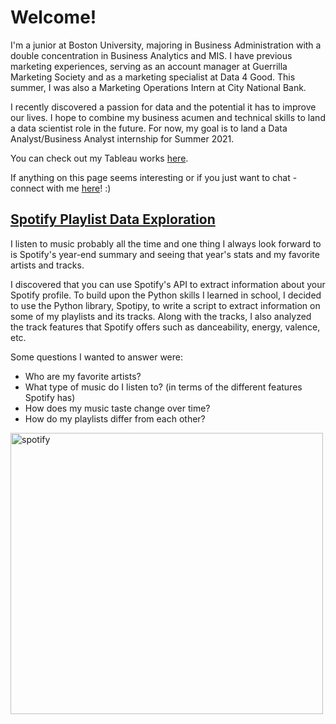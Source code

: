 # Welcome! 

I'm a junior at Boston University, majoring in Business Administration with a double concentration in Business Analytics and MIS. I have previous marketing experiences, serving as an account manager at Guerrilla Marketing Society and as a marketing specialist at Data 4 Good. This summer, I was also a Marketing Operations Intern at City National Bank.

I recently discovered a passion for data and the potential it has to improve our lives. I hope to combine my business acumen and technical skills to land a data scientist role in the future. For now, my goal is to land a Data Analyst/Business Analyst internship for Summer 2021.

You can check out my Tableau works [here](https://public.tableau.com/profile/winston.wang4842#!/).

If anything on this page seems interesting or if you just want to chat - connect with me [here](https://www.linkedin.com/in/winstonw5/)! :)



## [Spotify Playlist Data Exploration](https://github.com/winst0n-w/spotify-analysis/blob/master/Spotify%20Playlists%20Data%20Exploration.ipynb)

I listen to music probably all the time and one thing I always look forward to is Spotify's year-end summary and seeing that year's stats and my favorite artists and tracks.


I discovered that you can use Spotify's API to extract information about your Spotify profile. To build upon the Python skills I learned in school, I decided to use the Python library, Spotipy, to write a script to extract information on some of my playlists and its tracks. Along with the tracks, I also analyzed the track features that Spotify offers such as danceability, energy, valence, etc. 

Some questions I wanted to answer were:

* Who are my favorite artists?
* What type of music do I listen to? (in terms of the different features Spotify has)
* How does my music taste change over time?
* How do my playlists differ from each other?
<img src="https://user-images.githubusercontent.com/65275850/91476486-ea5a4180-e851-11ea-90d6-c338949f755c.png" alt="spotify" width="500" height="450" class="center">
